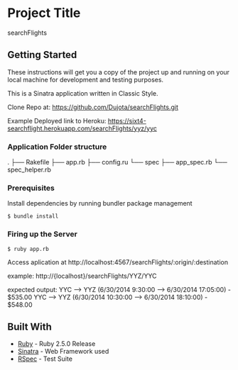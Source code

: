 # Project Title

searchFlights

## Getting Started

These instructions will get you a copy of the project up and running on your local machine for development and testing purposes.

This is a Sinatra application written in Classic Style.

Clone Repo at: https://github.com/Dujota/searchFlights.git

Example Deployed link to Heroku:  https://sixt4-searchflight.herokuapp.com/searchFlights/yyz/yyc

### Application Folder structure
.
├── Rakefile
├── app.rb
├── config.ru
└── spec
    ├── app_spec.rb
    └── spec_helper.rb

### Prerequisites

Install dependencies by running bundler package management

```
$ bundle install
```

### Firing up the Server

```
$ ruby app.rb
```

Access aplication at http://localhost:4567/searchFlights/:origin/:destination

example: http://{localhost}/searchFlights/YYZ/YYC

expected output:
YYC --> YYZ (6/30/2014 9:30:00 --> 6/30/2014 17:05:00) - $535.00
YYC --> YYZ (6/30/2014 10:30:00 --> 6/30/2014 18:10:00) - $548.00


## Built With

* [Ruby](http://www.ruby-lang.org/en/) - Ruby 2.5.0 Release
* [Sinatra](https://maven.apache.org/) - Web Framework used
* [RSpec](http://rspec.info/) - Test Suite
